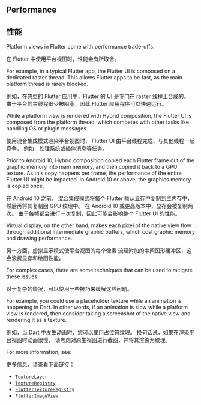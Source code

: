## Performance

## 性能

Platform views in Flutter come with performance trade-offs.

在 Flutter 中使用平台视图时，性能会有所取舍。

For example, in a typical Flutter app, the Flutter UI is composed
on a dedicated raster thread. This allows Flutter apps to be fast,
as the main platform thread is rarely blocked.

例如，在典型的 Flutter 应用中，Flutter 的 UI 是专门在 raster 线程上合成的。
由于平台的主线程很少被阻塞，因此 Flutter 应用程序可以快速运行。

While a platform view is rendered with Hybrid composition,
the Flutter UI is composed from the platform thread,
which competes with other tasks like handling OS or plugin messages.

使用混合集成模式渲染平台视图时，
Flutter UI 由平台线程完成，与其他线程一起竞争，
例如：处理系统或插件消息等任务。

Prior to Android 10, Hybrid composition copied each Flutter frame
out of the graphic memory into main memory, and then copied it back
to a GPU texture. As this copy happens per frame, the performance of
the entire Flutter UI might be impacted. In Android 10 or above, the
graphics memory is copied once.

在 Android 10 之前，
混合集成模式将每个 Flutter 帧从显存中复制到主内存中，
然后再将其复制回 GPU 纹理中。
在 Android 10 或更高版本中，显存会被复制两次。
由于每帧都会进行一次复制，因此可能会影响整个 Flutter UI 的性能。

Virtual display, on the other hand,
makes each pixel of the native view
flow through additional intermediate graphic buffers,
which cost graphic memory and drawing performance.

另一方面，虚拟显示模式使平台视图的每个像素
流经附加的中间图形缓冲区，这会浪费显存和绘图性能。

For complex cases, there are some techniques that
can be used to mitigate these issues.

对于复杂的情况，可以使用一些技巧来缓解这些问题。

For example, you could use a placeholder texture
while an animation is happening in Dart.
In other words, if an animation is slow while a
platform view is rendered,
then consider taking a screenshot of the
native view and rendering it as a texture.

例如，当 Dart 中发生动画时，您可以使用占位符纹理。
换句话说，如果在渲染平台视图时动画很慢，
请考虑对原生视图进行截图，并将其渲染为纹理。

For more information, see:

更多信息，请查看下面链接：

* [`TextureLayer`][]
* [`TextureRegistry`][]
* [`FlutterTextureRegistry`][]
* [`FlutterImageView`][]

[`FlutterImageView`]: {{site.api}}/javadoc/io/flutter/embedding/android/FlutterImageView.html
[`FlutterTextureRegistry`]: {{site.api}}/objcdoc/Protocols/FlutterTextureRegistry.html
[`TextureLayer`]: {{site.api}}/flutter/rendering/TextureLayer-class.html
[`TextureRegistry`]: {{site.api}}/javadoc/io/flutter/view/TextureRegistry.html
